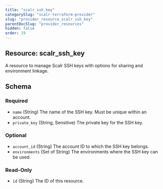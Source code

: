 ```yaml
---
title: "scalr_ssh_key"
categorySlug: "scalr-terraform-provider"
slug: "provider_resource_scalr_ssh_key"
parentDocSlug: "provider_resources"
hidden: false
order: 19
---
```

## Resource: scalr_ssh_key

A resource to manage Scalr SSH keys with options for sharing and environment linkage.



<!-- schema generated by tfplugindocs -->
## Schema

### Required

- `name` (String) The name of the SSH key. Must be unique within an account.
- `private_key` (String, Sensitive) The private key for the SSH key.

### Optional

- `account_id` (String) The account ID to which the SSH key belongs.
- `environments` (Set of String) The environments where the SSH key can be used.

### Read-Only

- `id` (String) The ID of this resource.
